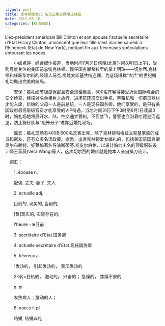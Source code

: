 ```yaml
---
layout: post
title: 克林顿嫁女儿 名流云集安保堪比峰会
date: 2012-03-10
categories: [双语阅读]  
---
```


L'ex-président américain Bill Clinton et son épouse l'actuelle secrétaire d'Etat Hillary Clinton, annoncent que leur fille s'est mariée samedi à Rhinebeck (Etat de New York), mettant fin aux fiévreuses spéculations entourant les noces.

　　小编点评：综合媒体报道，当地时间7月31日傍晚(北京时间8月1日上午)，受到高度关注的美国前总统克林顿、现任国务卿希拉里的掌上明珠——切尔西.克林顿和任职华尔街的经理人马克.梅兹文斯基共结连理，为这场堪称“大片”的世纪婚礼勾勒出完美的结局。

　　安保：婚礼细节极度保密且安全规格极高，500名宾客得接受近似国际峰会的安全检查，经核对名单相片才放行，进场前还须交出手机、黑莓机和一切摄录器材才能入席。新娘的父母一人是前总统，一人是现任国务卿，他们享受的，是只有美国政府最高层级官员才能享受的VIP待遇。当地时间31日下午3时至8月1日凌晨3时，婚礼场地将展开水、陆、空交通大管制，不但禁飞，警察也会沿着哈德逊河巡逻，防止狗仔队与“恐怖分子”进靠近婚礼现场。

　　嘉宾：婚礼现场有400到500名宾客出席，除了克林顿和梅兹文斯基家族的成员和密友，还有众多名流政要。据悉，出席克林顿爱女婚礼的，包括美国前国务卿奥尔布赖特、好莱坞著名导演斯蒂芬.斯皮尔伯格、以设计婚纱出名的顶级服装设计师王薇薇(Vera Wang)等人，这次切尔西的婚纱就是她本人亲自操刀设计。

　词汇：

　　1. épouse n.

　　配偶, 丈夫, 妻子, 夫人

　　2. actuelle adj.

　　目前的, 现实的, 当前的;

　　[哲]现实的, 实际存在的;

　　l'heure ~le目前

　　3. secrétaire d'Etat 国务卿

　　4. actuelle secrétaire d'Etat 现任国务卿

　　5. fiévreux a.

　　1发热的， 引起发热的， 表示发热的

　　2<转>狂热的， 激动的， 兴奋的； 急躁的， 焦躁不安的

　　n. m

　　发热病人；激动的人；

　　6. noces f. pl

　　结婚, 结婚典礼
